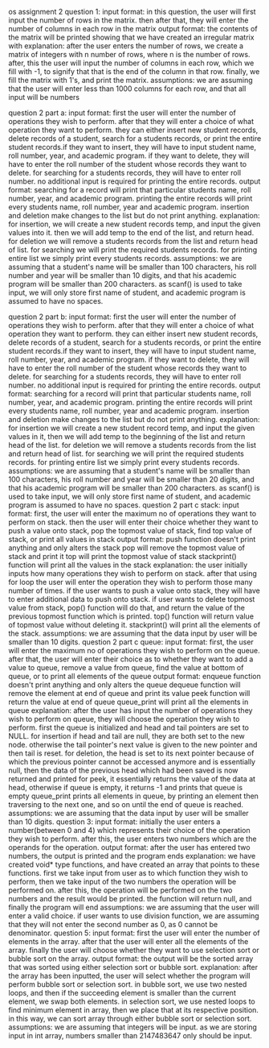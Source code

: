 os assignment 2
question 1:
input format:
    in this question, the user will first input the number of rows in the matrix. then after that, they will enter the number of columns in each row in the matrix
output format:
    the contents of the matrix will be printed showing that we have created an irregular matrix with
explanation:
    after the user enters the number of rows, we create a matrix of integers with n number of rows, where n is the number of rows. after, this the user will input the number of columns in each row, which we fill with -1, to signify that that is the end of the column in that row. finally, we fill the matrix with 1's, and print the matrix.
assumptions:
    we are assuming that the user will enter less than 1000 columns for each row, and that all input will be numbers

question 2 part a:
input format:
    first the user will enter the number of operations they wish to perform. after that they will enter a choice of what operation they want to perform. they can either insert new student records, delete records of a student, search for a students records, or print the entire student records.if they want to insert, they will have to input student name, roll number, year, and academic program. if they want to delete, they will have to enter the roll number of the student whose records they want to delete. for searching for a students records, they will have to enter roll number. no additional input is required for printing the entire records.
output format:
    searching for a record will print that particular students name, roll number, year, and academic program. printing the entire records will print every students name, roll number, year and academic program. insertion and deletion make changes to the list but do not print anything.
explanation:
    for insertion, we will create a new student records temp, and input the given values into it. then we will add temp to the end of the list, and return head.
    for deletion we will remove a students records from the list and return head of list.
    for searching we will print the required students records.
    for printing entire list we simply print every students records.
assumptions:
    we are assuming that a student's name will be smaller than 100 characters, his roll number and year will be smaller than 10 digits, and that his academic program will be smaller than 200 characters.
    as scanf() is used to take input, we will only store first name of student, and academic program is assumed to have no spaces.

question 2 part b:
input format:
    first the user will enter the number of operations they wish to perform. after that they will enter a choice of what operation they want to perform. they can either insert new student records, delete records of a student, search for a students records, or print the entire student records.if they want to insert, they will have to input student name, roll number, year, and academic program. if they want to delete, they will have to enter the roll number of the student whose records they want to delete. for searching for a students records, they will have to enter roll number. no additional input is required for printing the entire records.
output format:
    searching for a record will print that particular students name, roll number, year, and academic program. printing the entire records will print every students name, roll number, year and academic program. insertion and deletion make changes to the list but do not print anything.
explanation:
    for insertion we will create a new student record temp, and input the given values in it, then we will add temp to the beginning of the list and return head of the list.
    for deletion we will remove a students records from the list and return head of list.
    for searching we will print the required students records.
    for printing entire list we simply print every students records.
assumptions:
    we are assuming that a student's name will be smaller than 100 characters, his roll number and year will be smaller than 20 digits, and that his academic program will be smaller than 200 characters.
    as scanf() is used to take input, we will only store first name of student, and academic program is assumed to have no spaces.
question 2 part c stack:
input format:
    first, the user will enter the maximum no of operations they want to perform on stack. then the user will enter their choice whether they want to push a value onto stack, pop the topmost value of stack, find top value of stack, or print all values in stack
output format:
    push function doesn't print anything and only alters the stack
    pop will remove the topmost value of stack and print it
    top will print the topmost value of stack
    stackprint() function will print all the values in the stack
explanation:
    the user initially inputs how many operations they wish to perform on stack. after that using for loop the user will enter the operation they wish to perform those many number of times. if the user wants to push a value onto stack, they will have to enter additional data to push onto stack. if user wants to delete topmost value from stack, pop() function will do that, and return the value of the previous topmost function which is printed. top() function will return value of topmost value without deleting it. stackprint() will print all the elements of the stack.
assumptions:
    we are assuming that the data input by user will be smaller than 10 digits.
question 2 part c queue:
input format:
    first, the user will enter the maximum no of operations they wish to perform on the queue. after that, the user will enter their choice as to whether they want to add a value to queue, remove a value from queue, find the value at bottom of queue, or to print all elements of the queue
output format:
    enqueue function doesn't print anything and only alters the queue
    dequeue function will remove the element at end of queue and print its value
    peek function will return the value at end of queue
    queue_print will print all the elements in queue
explanation:
    after the user has input the number of operations they wish to perform on queue, they will choose the operation they wish to perform. first the queue is initialized and head and tail pointers are set to NULL.
    for insertion if head and tail are null, they are both set to the new node. otherwise the tail pointer's next value is given to the new pointer and then tail is reset.
    for deletion, the head is set to its next pointer because of which the previous pointer cannot be accessed anymore and is essentially null, then the data of the previous head which had been saved is now returned and printed
    for peek, it essentially returns the value of the data at head, otherwise if queue is empty, it returns -1 and prints that queue is empty
    queue_print prints all elements in queue, by printing an element then traversing to the next one, and so on until the end of queue is reached.
assumptions:
    we are assuming that the data input by user will be smaller than 10 digits.
question 3:
input format:
    initially the user enters a number(between 0 and 4) which represents their choice of the operation they wish to perform. after this, the user enters two numbers which are the operands for the operation.
output format:
    after the user has entered two numbers, the output is printed and the program ends
explanation:
    we have created void* type functions, and have created an array that points to these functions. first we take input from user as to which function they wish to perform, then we take input of the two numbers the operation will be performed on. after this, the operation will be performed on the two numbers and the result would be printed. the function will return null, and finally the program will end
assumptions:
    we are assuming that the user will enter a valid choice. if user wants to use division function, we are assuming that they will not enter the second number as 0, as 0 cannot be denominator.
question 5:
input format:
    first the user will enter the number of elements in the array. after that the user will enter all the elements of the array. finally the user will choose whether they want to use selection sort or bubble sort on the array.
output format:
    the output will be the sorted array that was sorted using either selection sort or bubble sort.
explanation:
    after the array has been inputted, the user will select whether the program will perform bubble sort or selection sort. in bubble sort, we use two nested loops, and then if the succeeding element is smaller than the current element, we swap both elements. in selection sort, we use nested loops to find minimum element in array, then we place that at its respective position. 
    in this way, we can sort array through either bubble sort or selection sort.
assumptions:
    we are assuming that integers will be  input. as we are storing input in int array, numbers smaller than 2147483647 only should be input.